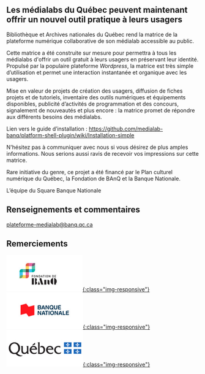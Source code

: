 ## Les médialabs du Québec peuvent maintenant offrir un nouvel outil pratique à leurs usagers 

Bibliothèque et Archives nationales du Québec rend la matrice de la plateforme numérique collaborative de son médialab accessible au public.

Cette matrice a été construite sur mesure pour permettra à tous les médialabs d'offrir un outil gratuit à leurs usagers en préservant leur identité. Propulsé par la populaire plateforme *Wordpress*, la matrice est très simple d’utilisation et permet une interaction instantanée et organique avec les usagers.

Mise en valeur de projets de création des usagers, diffusion de fiches projets et de tutoriels, inventaire des outils numériques et équipements disponibles, publicité d’activités de programmation et des concours, signalement de nouveautés et plus encore : la matrice promet de répondre aux différents besoins des médialabs.

Lien vers le guide d’installation : 
https://github.com/medialab-banq/platform-shell-plugin/wiki/Installation-simple

N'hésitez pas à communiquer avec nous si vous désirez de plus amples informations. Nous serions aussi ravis de recevoir vos impressions sur cette matrice. 

Rare initiative du genre, ce projet a été financé par le Plan culturel numérique du Québec, la Fondation de BAnQ et la Banque Nationale.

L’équipe du Square Banque Nationale

## Renseignements et commentaires

plateforme-medialab@banq.qc.ca

## Remerciements

[![Signature de la Fondation BAnQ.](/assets/logo-3-0.jpg){:class="img-responsive"}](https://fondation.banq.qc.ca/)
[![Signature de la Banque Nationale.](/assets/logo-2-0.jpg){:class="img-responsive"}](https://www.bnc.ca/)
[![Signature du gouvernement du Québec.](/assets/logo-0-0-v2.jpg){:class="img-responsive"}](http://www.gouv.qc.ca)
